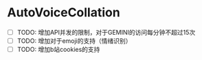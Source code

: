 # AutoVoiceCollation

- [ ] TODO: 增加API并发的限制，对于GEMINI的访问每分钟不超过15次
- [ ] TODO: 增加对于emoji的支持（情绪识别）
- [ ] TODO: 增加b站cookies的支持